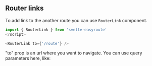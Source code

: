 ## Router links

To add link to the another route you can use `RouterLink` component.

```javascript
import { RouterLink } from 'svelte-easyroute'
</script>

<RouterLink to={'/route'} />
```
"to" prop is an url where you want to navigate. You can use query parameters here, like:
